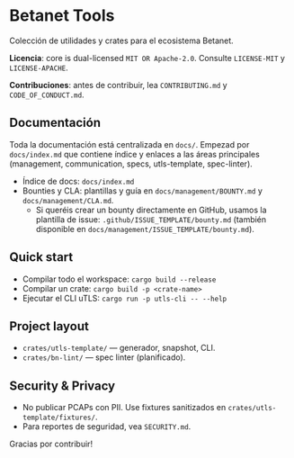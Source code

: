 # Betanet Tools

Colección de utilidades y crates para el ecosistema Betanet.

**Licencia**: core is dual-licensed `MIT OR Apache-2.0`. Consulte `LICENSE-MIT` y `LICENSE-APACHE`.

**Contribuciones**: antes de contribuir, lea `CONTRIBUTING.md` y `CODE_OF_CONDUCT.md`.

## Documentación

Toda la documentación está centralizada en `docs/`. Empezad por `docs/index.md` que contiene índice y enlaces a las áreas principales (management, communication, specs, utls-template, spec-linter).

- Índice de docs: `docs/index.md`
- Bounties y CLA: plantillas y guía en `docs/management/BOUNTY.md` y `docs/management/CLA.md`.
  - Si queréis crear un bounty directamente en GitHub, usamos la plantilla de issue: `.github/ISSUE_TEMPLATE/bounty.md` (también disponible en `docs/management/ISSUE_TEMPLATE/bounty.md`).

## Quick start

- Compilar todo el workspace: `cargo build --release`
- Compilar un crate: `cargo build -p <crate-name>`
- Ejecutar el CLI uTLS: `cargo run -p utls-cli -- --help`

## Project layout

- `crates/utls-template/` — generador, snapshot, CLI.
- `crates/bn-lint/` — spec linter (planificado).

## Security & Privacy

- No publicar PCAPs con PII. Use fixtures sanitizados en `crates/utls-template/fixtures/`.
- Para reportes de seguridad, vea `SECURITY.md`.

Gracias por contribuir!
